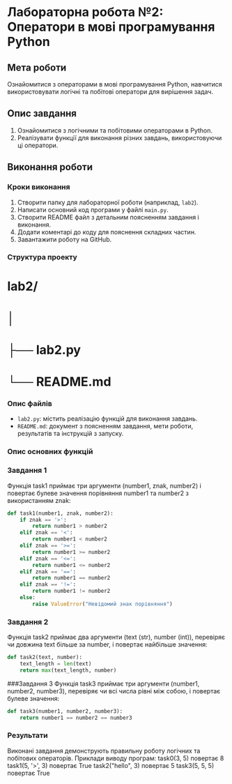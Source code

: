 # Лабораторна робота №2: Оператори в мові програмування Python

## Мета роботи
Ознайомитися з операторами в мові програмування Python, навчитися використовувати логічні та побітові оператори для вирішення задач.

## Опис завдання
1. Ознайомитися з логічними та побітовими операторами в Python.
2. Реалізувати функції для виконання різних завдань, використовуючи ці оператори.

## Виконання роботи
### Кроки виконання
1. Створити папку для лабораторної роботи (наприклад, `lab2`).
2. Написати основний код програми у файлі `main.py`.
3. Створити README файл з детальним поясненням завдання і виконання.
4. Додати коментарі до коду для пояснення складних частин.
5. Завантажити роботу на GitHub.

### Структура проекту
# lab2/
# │
# ├── lab2.py
# └── README.md

### Опис файлів
- `lab2.py`: містить реалізацію функцій для виконання завдань.
- `README.md`: документ з поясненням завдання, мети роботи, результатів та інструкцій з запуску.

### Опис основних функцій
### Завдання 1
Функція task1 приймає три аргументи (number1, znak, number2) і повертає булеве значення порівняння number1 та number2 з використанням znak:
```python
def task1(number1, znak, number2):
    if znak == '>':
        return number1 > number2
    elif znak == '<':
        return number1 < number2
    elif znak == '>=':
        return number1 >= number2
    elif znak == '<=':
        return number1 <= number2
    elif znak == '==':
        return number1 == number2
    elif znak == '!=':
        return number1 != number2
    else:
        raise ValueError("Невідомий знак порівняння")
```
### Завдання 2
Функція task2 приймає два аргументи (text (str), number (int)), перевіряє чи довжина text більше за number, і повертає найбільше значення:
```python
def task2(text, number):
    text_length = len(text)
    return max(text_length, number)
```
###Завдання 3
Функція task3 приймає три аргументи (number1, number2, number3), перевіряє чи всі числа рівні між собою, і повертає булеве значення:
```python
def task3(number1, number2, number3):
    return number1 == number2 == number3
```
### Результати
Виконані завдання демонструють правильну роботу логічних та побітових операторів. Приклади виводу програм:
task0(3, 5) повертає 8
task1(5, '>', 3) повертає True
task2("hello", 3) повертає 5
task3(5, 5, 5) повертає True
